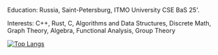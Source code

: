 Education: Russia, Saint-Petersburg, ITMO University CSE BaS 25'.

Interests: C++, Rust, C, Algorithms and Data Structures, Discrete Math, Graph Theory, Algebra, Functional Analysis, Group Theory


[![Top Langs](https://github-readme-stats.vercel.app/api/top-langs/?username=hyperb0rean&exclude_repo=itmo_web&layout=compact)](https://github.com/anuraghazra/github-readme-stats)
